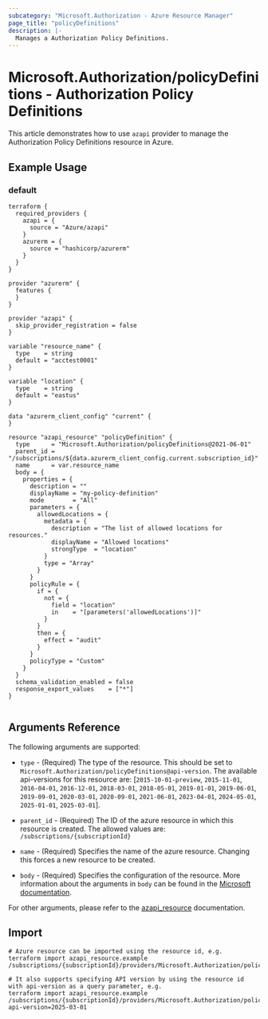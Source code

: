 ```yaml
---
subcategory: "Microsoft.Authorization - Azure Resource Manager"
page_title: "policyDefinitions"
description: |-
  Manages a Authorization Policy Definitions.
---
```


# Microsoft.Authorization/policyDefinitions - Authorization Policy Definitions

This article demonstrates how to use `azapi` provider to manage the Authorization Policy Definitions resource in Azure.



## Example Usage

### default

```hcl
terraform {
  required_providers {
    azapi = {
      source = "Azure/azapi"
    }
    azurerm = {
      source = "hashicorp/azurerm"
    }
  }
}

provider "azurerm" {
  features {
  }
}

provider "azapi" {
  skip_provider_registration = false
}

variable "resource_name" {
  type    = string
  default = "acctest0001"
}

variable "location" {
  type    = string
  default = "eastus"
}

data "azurerm_client_config" "current" {
}

resource "azapi_resource" "policyDefinition" {
  type      = "Microsoft.Authorization/policyDefinitions@2021-06-01"
  parent_id = "/subscriptions/${data.azurerm_client_config.current.subscription_id}"
  name      = var.resource_name
  body = {
    properties = {
      description = ""
      displayName = "my-policy-definition"
      mode        = "All"
      parameters = {
        allowedLocations = {
          metadata = {
            description = "The list of allowed locations for resources."
            displayName = "Allowed locations"
            strongType  = "location"
          }
          type = "Array"
        }
      }
      policyRule = {
        if = {
          not = {
            field = "location"
            in    = "[parameters('allowedLocations')]"
          }
        }
        then = {
          effect = "audit"
        }
      }
      policyType = "Custom"
    }
  }
  schema_validation_enabled = false
  response_export_values    = ["*"]
}


```



## Arguments Reference

The following arguments are supported:

* `type` - (Required) The type of the resource. This should be set to `Microsoft.Authorization/policyDefinitions@api-version`. The available api-versions for this resource are: [`2015-10-01-preview`, `2015-11-01`, `2016-04-01`, `2016-12-01`, `2018-03-01`, `2018-05-01`, `2019-01-01`, `2019-06-01`, `2019-09-01`, `2020-03-01`, `2020-09-01`, `2021-06-01`, `2023-04-01`, `2024-05-01`, `2025-01-01`, `2025-03-01`].

* `parent_id` - (Required) The ID of the azure resource in which this resource is created. The allowed values are:  
  `/subscriptions/{subscriptionId}`

* `name` - (Required) Specifies the name of the azure resource. Changing this forces a new resource to be created.

* `body` - (Required) Specifies the configuration of the resource. More information about the arguments in `body` can be found in the [Microsoft documentation](https://learn.microsoft.com/en-us/azure/templates/Microsoft.Authorization/policyDefinitions?pivots=deployment-language-terraform).

For other arguments, please refer to the [azapi_resource](https://registry.terraform.io/providers/Azure/azapi/latest/docs/resources/resource) documentation.

## Import

 ```shell
 # Azure resource can be imported using the resource id, e.g.
 terraform import azapi_resource.example /subscriptions/{subscriptionId}/providers/Microsoft.Authorization/policyDefinitions/{resourceName}
 
 # It also supports specifying API version by using the resource id with api-version as a query parameter, e.g.
 terraform import azapi_resource.example /subscriptions/{subscriptionId}/providers/Microsoft.Authorization/policyDefinitions/{resourceName}?api-version=2025-03-01
 ```
